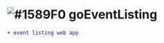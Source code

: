 # ![#1589F0](https://placehold.it/15/1589F0/000000?text=+) goEventListing
```diff
+ event listing web app

```

